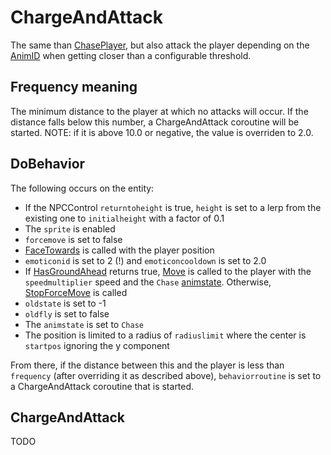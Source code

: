 # ChargeAndAttack
The same than [ChasePlayer](ChasePlayer.md), but also attack the player depending on the [AnimID](../../../Enums%20and%20IDs/AnimIDs.md) when getting closer than a configurable threshold.

## Frequency meaning
The minimum distance to the player at which no attacks will occur. If the distance falls below this number, a ChargeAndAttack coroutine will be started. NOTE: if it is above 10.0 or negative, the value is overriden to 2.0.

## DoBehavior
The following occurs on the entity:
- If the NPCControl `returntoheight` is true, `height` is set to a lerp from the existing one to `initialheight` with a factor of 0.1
- The `sprite` is enabled
- `forcemove` is set to false
- [FaceTowards](../../EntityControl/EntityControl%20Methods.md#facetowards) is called with the player position
- `emoticonid` is set to 2 (!) and `emoticoncooldown` is set to 2.0
- If [HasGroundAhead](../../EntityControl/EntityControl%20Methods.md#hasgroundahead) returns true, [Move](../../EntityControl/Notable%20methods/Move.md) is called to the player with the `speedmultiplier` speed and the `Chase` [animstate](../../EntityControl/Animations/animstate.md). Otherwise, [StopForceMove](../../EntityControl/EntityControl%20Methods.md#stopforcemove) is called
- `oldstate` is set to -1
- `oldfly` is set to false
- The `animstate` is set to `Chase`
- The position is limited to a radius of `radiuslimit` where the center is `startpos` ignoring the y component

From there, if the distance between this and the player is less than `frequency` (after overriding it as described above), `behaviorroutine` is set to a ChargeAndAttack coroutine that is started.

## ChargeAndAttack
TODO